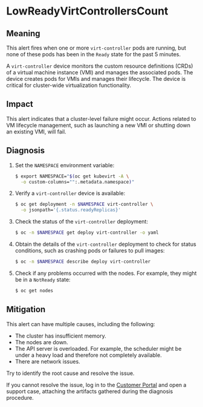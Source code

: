 # LowReadyVirtControllersCount

## Meaning

This alert fires when one or more `virt-controller` pods are running, but
none of these pods has been in the `Ready` state for the past 5 minutes.

A `virt-controller` device monitors the custom resource definitions (CRDs)
of a virtual machine instance (VMI) and manages the associated pods. The
device creates pods for VMIs and manages their lifecycle. The device is
critical for cluster-wide virtualization functionality.

## Impact

This alert indicates that a cluster-level failure might occur. Actions
related to VM lifecycle management, such as launching a new VMI or
shutting down an existing VMI, will fail.

## Diagnosis

1. Set the `NAMESPACE` environment variable:

   ```bash
   $ export NAMESPACE="$(oc get kubevirt -A \
     -o custom-columns="":.metadata.namespace)"
   ```

2. Verify a `virt-controller` device is available:

   ```bash
   $ oc get deployment -n $NAMESPACE virt-controller \
     -o jsonpath='{.status.readyReplicas}'
   ```

3. Check the status of the `virt-controller` deployment:

   ```bash
   $ oc -n $NAMESPACE get deploy virt-controller -o yaml
   ```

4. Obtain the details of the `virt-controller` deployment to check for
status conditions, such as crashing pods or failures to pull images:

   ```bash
   $ oc -n $NAMESPACE describe deploy virt-controller
   ```

5. Check if any problems occurred with the nodes. For example, they might
be in a `NotReady` state:

   ```bash
   $ oc get nodes
   ```

## Mitigation

This alert can have multiple causes, including the following:

- The cluster has insufficient memory.
- The nodes are down.
- The API server is overloaded. For example, the scheduler might be under
a heavy load and therefore not completely available.
- There are network issues.

Try to identify the root cause and resolve the issue.

If you cannot resolve the issue, log in to the
[Customer Portal](https://access.redhat.com) and open a support case,
attaching the artifacts gathered during the diagnosis procedure.
